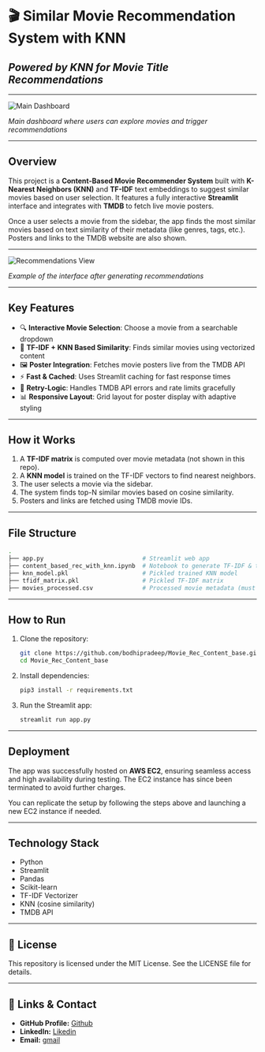 # 🎬 Similar Movie Recommendation System with KNN
## *Powered by KNN for Movie Title Recommendations*
---

![Main Dashboard](https://github.com/user-attachments/assets/cfe9136e-5f9f-47b3-b640-37bc3f57d045)

*Main dashboard where users can explore movies and trigger recommendations*

---

## Overview

This project is a **Content-Based Movie Recommender System** built with **K-Nearest Neighbors (KNN)** and **TF-IDF** text embeddings to suggest similar movies based on user selection. It features a fully interactive **Streamlit** interface and integrates with **TMDB** to fetch live movie posters.

Once a user selects a movie from the sidebar, the app finds the most similar movies based on text similarity of their metadata (like genres, tags, etc.). Posters and links to the TMDB website are also shown.

---

![Recommendations View](https://github.com/user-attachments/assets/b1600584-883f-4f22-ad2c-993f598f0bc8)

*Example of the interface after generating recommendations*

---

## Key Features

- 🔍 **Interactive Movie Selection**: Choose a movie from a searchable dropdown
- 🧠 **TF-IDF + KNN Based Similarity**: Finds similar movies using vectorized content
- 🖼️ **Poster Integration**: Fetches movie posters live from the TMDB API
- ⚡ **Fast & Cached**: Uses Streamlit caching for fast response times
- 🔁 **Retry-Logic**: Handles TMDB API errors and rate limits gracefully
- 📊 **Responsive Layout**: Grid layout for poster display with adaptive styling

---

## How it Works

1. A **TF-IDF matrix** is computed over movie metadata (not shown in this repo).
2. A **KNN model** is trained on the TF-IDF vectors to find nearest neighbors.
3. The user selects a movie via the sidebar.
4. The system finds top-N similar movies based on cosine similarity.
5. Posters and links are fetched using TMDB movie IDs.

---

## File Structure

```bash
.
├── app.py                            # Streamlit web app
├── content_based_rec_with_knn.ipynb  # Notebook to generate TF-IDF & train KNN
├── knn_model.pkl                     # Pickled trained KNN model
├── tfidf_matrix.pkl                  # Pickled TF-IDF matrix
├── movies_processed.csv              # Processed movie metadata (must be present)
```

---

## How to Run

1. Clone the repository:
    ```bash
    git clone https://github.com/bodhipradeep/Movie_Rec_Content_base.git
    cd Movie_Rec_Content_base
    ```

2. Install dependencies:
    ```bash
    pip3 install -r requirements.txt
    ```

3. Run the Streamlit app:
    ```bash
    streamlit run app.py
    ```

---

## Deployment

The app was successfully hosted on **AWS EC2**, ensuring seamless access and high availability during testing. The EC2 instance has since been terminated to avoid further charges.

You can replicate the setup by following the steps above and launching a new EC2 instance if needed.

---

## Technology Stack
- Python
- Streamlit
- Pandas
- Scikit-learn
- TF-IDF Vectorizer
- KNN (cosine similarity)
- TMDB API

---

## 📄 License

This repository is licensed under the MIT License. See the LICENSE file for details.

--- 

## 🔗 **Links & Contact**

- **GitHub Profile:** [Github](https://github.com/pradeep-kumar8/)
- **LinkedIn:** [Likedin](https://linkedin.com/in/pradeep-kumar8)
- **Email:** [gmail](mailto:pradeep.kmr.pro@gmail.com)
